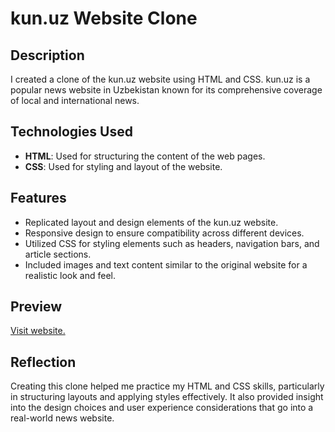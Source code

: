 # kun.uz Website Clone

## Description

I created a clone of the kun.uz website using HTML and CSS. kun.uz is a popular news website in Uzbekistan known for its comprehensive coverage of local and international news.

## Technologies Used

- **HTML**: Used for structuring the content of the web pages.
- **CSS**: Used for styling and layout of the website.

## Features

- Replicated layout and design elements of the kun.uz website.
- Responsive design to ensure compatibility across different devices.
- Utilized CSS for styling elements such as headers, navigation bars, and article sections.
- Included images and text content similar to the original website for a realistic look and feel.

## Preview

[Visit website.](https://kunuzmine.netlify.app/)

## Reflection

Creating this clone helped me practice my HTML and CSS skills, particularly in structuring layouts and applying styles effectively. It also provided insight into the design choices and user experience considerations that go into a real-world news website.
